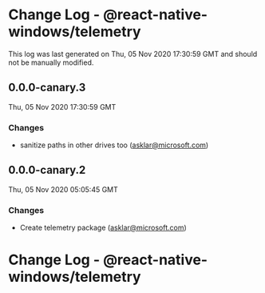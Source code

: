 # Change Log - @react-native-windows/telemetry

This log was last generated on Thu, 05 Nov 2020 17:30:59 GMT and should not be manually modified.

<!-- Start content -->

## 0.0.0-canary.3

Thu, 05 Nov 2020 17:30:59 GMT

### Changes

- sanitize paths in other drives too (asklar@microsoft.com)

## 0.0.0-canary.2

Thu, 05 Nov 2020 05:05:45 GMT

### Changes

- Create telemetry package (asklar@microsoft.com)

# Change Log - @react-native-windows/telemetry
